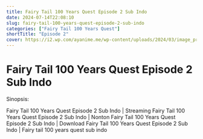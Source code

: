 ```yaml
---
title: Fairy Tail 100 Years Quest Episode 2 Sub Indo
date: 2024-07-14T22:08:10
slug: fairy-tail-100-years-quest-episode-2-sub-indo
categories: ["Fairy Tail 100 Years Quest"]
shortTitle: "Episode 2"
cover: https://i2.wp.com/ayanime.me/wp-content/uploads/2024/03/image_processing20240526-1-txpei8.jpeg
---
```


# Fairy Tail 100 Years Quest Episode 2 Sub Indo

<iframe-loader iframe-src1="https://play.ayanime.me/include/fluidplayer/fluidplayer.php?VideoSrc1=https%3A%2F%2Fdrive.google.com%2Ffile%2Fd%2F1EjXj2GNdP5-vbEJmRUUY0o8pq6cuA2hv%2Fview%3Fusp%3Ddrive_link&VideoType1=video%2Fmp4&VideoQuality1=480p&VideoSrc2=https%3A%2F%2Fdrive.google.com%2Ffile%2Fd%2F1CAJAuiNXuorN-jI_dI4sLWgZtLbz7N40%2Fview%3Fusp%3Ddrive_link&VideoType2=video%2Fmp4&VideoQuality2=720p&VideoSrc3=https%3A%2F%2Fdrive.google.com%2Ffile%2Fd%2F1MWGwl1qQTeGUCqiVcxFdJsHyWraK1pRc%2Fview%3Fusp%3Ddrive_link&VideoType3=video%2Fmp4&VideoQuality3=1080p&VideoSrc4=&VideoType4=&VideoQuality4=&VideoPoster=&VideoTrack1=&kind1=&srclang1=&label1=&default1=&VideoTrack2=&kind2=&srclang2=&label2=&default2=&player=fluid+player&server=Drive+API&api=&width=100%25&height=900px" iframe-src2="https://drive.google.com/file/d/1MWGwl1qQTeGUCqiVcxFdJsHyWraK1pRc/preview"></iframe-loader>

Sinopsis:
<p>Fairy Tail 100 Years Quest Episode 2 Sub Indo | Streaming Fairy Tail 100 Years Quest Episode 2 Sub Indo | Nonton Fairy Tail 100 Years Quest Episode 2 Sub Indo | Download Fairy Tail 100 Years Quest Episode 2 Sub Indo | Fairy tail 100 years quest sub indo</p>

